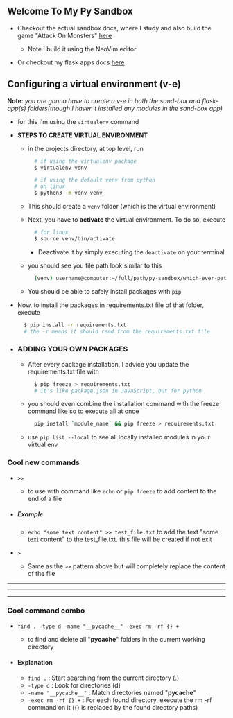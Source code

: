 ## Welcome To My Py Sandbox

- Checkout the actual sandbox docs, where I study and also build the game "Attack On Monsters" [here](./sand-box/README.md)
  - Note I build it using the NeoVim editor

- Or checkout my flask apps docs [here](./flask-apps/README.md)

## Configuring a virtual environment (v-e)

__Note__: _you are gonna have to create a v-e in both the sand-box and flask-app(s) folders(though I haven't installed any modules in the sand-box app)_

- for this i'm using the `virtualenv` command
- __STEPS TO CREATE VIRTUAL ENVIRONMENT__
  
  - in the projects directory, at top level, run

    ```bash
      # if using the virtualenv package
      $ virtualenv venv

      # if using the default venv from python
      # on linux
      $ python3 -m venv venv
    ```

  - This should create a `venv` folder (which is the virtual environment)

  - Next, you have to __activate__ the virtual environment. To do so, execute

    ```bash
      # for linux
      $ source venv/bin/activate
    ```

    - Deactivate it by simply executing the `deactivate` on your terminal

  - you should see you file path look similar to this

    ```bash
      (venv) username@computer:~/full/path/py-sandbox/which-ever-path-you-on/$
    ```

  - You should be able to safely install packages with `pip`

- Now, to install the packages in requirements.txt file of that folder, execute

  ```bash
    $ pip install -r requirements.txt
    # the -r means it should read from the requirements.txt file
  ```

- ### ADDING YOUR OWN PACKAGES

  - After every package installation, I advice you update the requirements.txt file with

    ```bash
      $ pip freeze > requirements.txt
      # it's like package.json in JavaScript, but for python
    ```

  - you should even combine the installation command with the freeze command like so to execute all at once

    ```bash
      pip install `module_name` && pip freeze > requirements.txt
    ```

  - use `pip list --local` to see all locally installed modules in your virtual env

### Cool new commands

- `>>`
  - to use with command like `echo` or `pip freeze` to add content to the end of a file

- ##### Example

  - `echo "some text content" >> test_file.txt` to add the text "some text content" to the test_file.txt. this file will be created if not exit
  
- `>`
  - Same as the `>>` pattern above but will completely replace the content of the file

---
---
---

### Cool command combo

- `find . -type d -name "__pycache__" -exec rm -rf {} +`
  - to find and delete all "__pycache__" folders in the current working directory

- #### Explanation

  - `find .` : Start searching from the current directory (.)
  - `-type d` : Look for directories (d)
  - `-name "__pycache__"` : Match directories named "__pycache__"
  - `-exec rm -rf {} +` : For each found directory, execute the rm -rf command on it ({} is replaced by the found directory paths)
